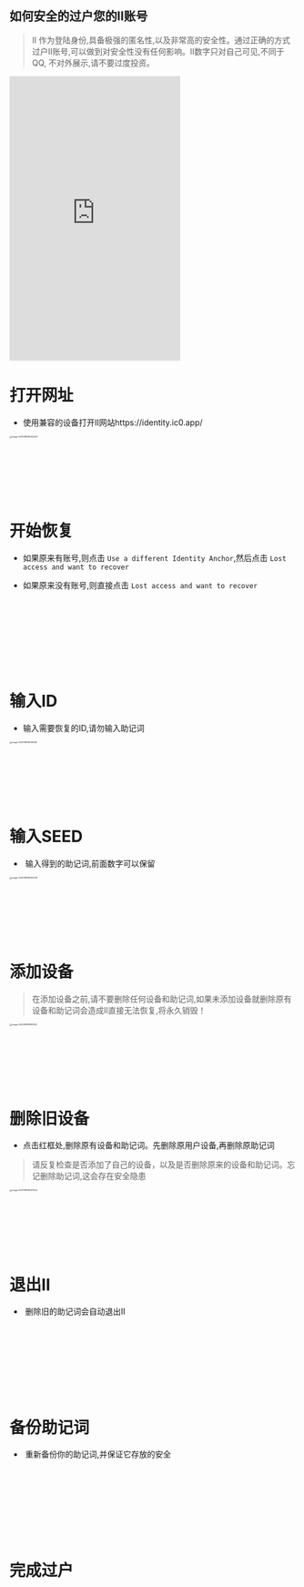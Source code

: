 ## 如何安全的过户您的II账号

> II 作为登陆身份,具备极强的匿名性,以及非常高的安全性。通过正确的方式过户II账号,可以做到对安全性没有任何影响。II数字只对自己可见,不同于QQ, 不对外展示,请不要过度投资。

<iframe width="300" height="500" src="https://www.youtube.com/embed/ex-suZja3RI" title="YouTube video player" frameborder="0" allow="accelerometer; autoplay; clipboard-write; encrypted-media; gyroscope; picture-in-picture" allowfullscreen></iframe>



# 打开网址

- 使用兼容的设备打开II网站https://identity.ic0.app/


<img src="https://tva1.sinaimg.cn/large/008i3skNgy1guqu6k4t27j60o60zu0uw02.jpg" alt="image-20210918161242224" style="zoom:25%;" />

<br/>

<br/>

<br/>

<br/>

<br/>

<br/>

<br/>

# 开始恢复

- 如果原来有账号,则点击 `Use a different Identity Anchor`,然后点击 `Lost access and want to recover`

- 如果原来没有账号,则直接点击 `Lost access and want to recover`

  <br/>
  
  <br/>
  
  <br/>
  
  <br/>
  
  <br/>
  
  <br/>
  
  <br/>
  
  

# 输入ID 

- 输入需要恢复的ID,请勿输入助记词

<img src="https://tva1.sinaimg.cn/large/008i3skNgy1guqucebtiyj60ow0hwdgm02.jpg" alt="image-20210918161416163" style="zoom:25%;" />



<br/>

<br/>

<br/>

<br/>

<br/>

<br/>

<br/>

# 输入SEED

- ​     输入得到的助记词,前面数字可以保留

<img src="https://tva1.sinaimg.cn/large/008i3skNgy1guquciee4nj60le0megmc02.jpg" alt="image-20210918161555738" style="zoom:25%;" />

<br/>

<br/>

<br/>

<br/>

<br/>

<br/>

<br/>

# 添加设备

> 在添加设备之前,请不要删除任何设备和助记词,如果未添加设备就删除原有设备和助记词会造成II直接无法恢复,将永久销毁！

<img src="https://tva1.sinaimg.cn/large/008i3skNly1gukur9qaktj60pc12g76m02.jpg" alt="image-20210918161801610" style="zoom:25%;" />

<br/>

<br/>

<br/>

<br/>

<br/>

<br/>

<br/>

# 删除旧设备

- ​     点击红框处,删除原有设备和助记词。先删除原用户设备,再删除原助记词

> 请反复检查是否添加了自己的设备，以及是否删除原来的设备和助记词。忘记删除助记词,这会存在安全隐患



<img src="https://tva1.sinaimg.cn/large/008i3skNgy1guqucygfkrj60oq1580v602.jpg" alt="image-20210918162411453" style="zoom:25%;" />

<br/>

<br/>

<br/>

<br/>

<br/>

<br/>

<br/>

# 退出II

- ​     删除旧的助记词会自动退出II

<br/>

<br/>

<br/>

<br/>

<br/>

<br/>

<br/>

# 备份助记词

- ​     重新备份你的助记词,并保证它存放的安全

<br/>

<br/>

<br/>

<br/>

<br/>

<br/>

<br/>

# 完成过户
